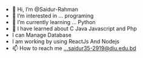 - 👋 Hi, I’m @Saidur-Rahman
- 👀 I’m interested in ... programing
- 🌱 I’m currently learning ... Python
- 💞️ I have learned about C Java Javascript and Php
- I can Manage Database
- I am working by using ReactJs And Nodejs
- 📫 How to reach me ...saidur35-2919@diu.edu.bd

<!---
Saidur-Rahman708/Saidur-Rahman708 is a ✨ special ✨ repository because its `README.md` (this file) appears on your GitHub profile.
You can click the Preview link to take a look at your changes.
--->
